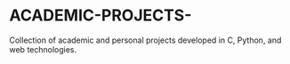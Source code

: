 # ACADEMIC-PROJECTS-
Collection of academic and personal projects developed in C, Python, and web technologies.
